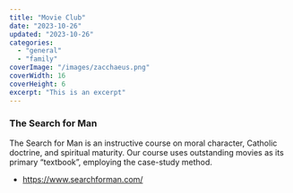 ```yaml
---
title: "Movie Club"
date: "2023-10-26"
updated: "2023-10-26"
categories:
  - "general"
  - "family"
coverImage: "/images/zacchaeus.png"
coverWidth: 16
coverHeight: 6
excerpt: "This is an excerpt"
---
```

### The Search for Man
The Search for Man is an instructive course on moral character, Catholic doctrine, and spiritual maturity. Our course uses outstanding movies as its primary “textbook”, employing the case-study method. 
* <a href="https://www.searchforman.com/" target="_blank">https://www.searchforman.com/</a>
